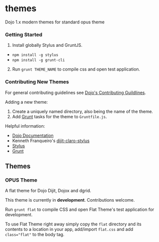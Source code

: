 # themes
Dojo 1.x modern themes for standard opus theme

### Getting Started

1. Install globally Stylus and GruntJS.
 * `npm install -g stylus`
 * `npm install -g grunt-cli`
2. Run `grunt THEME_NAME` to compile css and open test application.

### Contributing New Themes

For general contributing guidelines see [Dojo's Contributing Guildlines](https://github.com/dojo/dojo/blob/master/CONTRIBUTING.md).

Adding a new theme:

1. Create a uniquely named directory, also being the name of the theme.
2. Add [Grunt](http://gruntjs.com/) tasks for the theme to `Gruntfile.js`.

Helpful information:

* [Dojo Documentation](http://dojotoolkit.org/documentation/)
* Kenneth Franqueiro's [dijit-claro-stylus](https://github.com/kfranqueiro/dijit-claro-stylus)
* [Stylus](https://learnboost.github.io/stylus/)
* [Grunt](http://gruntjs.com/)

## Themes

### OPUS Theme

A flat theme for Dojo Dijit, Dojox and dgrid.

This theme is currently in **development**. Contributions welcome.

Run `grunt flat` to compile CSS and open Flat Theme's test application for development.

To use Flat Theme right away simply copy the `flat` directory and its contents to a location in your app, add/import `flat.css` and add `class="flat"` to the body tag.
